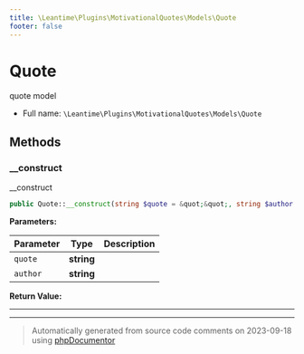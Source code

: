```yaml
---
title: \Leantime\Plugins\MotivationalQuotes\Models\Quote
footer: false
---
```


# Quote

quote model



* Full name: `\Leantime\Plugins\MotivationalQuotes\Models\Quote`



## Methods

### __construct

__construct

```php
public Quote::__construct(string $quote = &quot;&quot;, string $author = &quot;&quot;): self
```








**Parameters:**

| Parameter | Type | Description |
|-----------|------|-------------|
| `quote` | **string** |  |
| `author` | **string** |  |


**Return Value:**





---


---
> Automatically generated from source code comments on 2023-09-18 using [phpDocumentor](http://www.phpdoc.org/)
